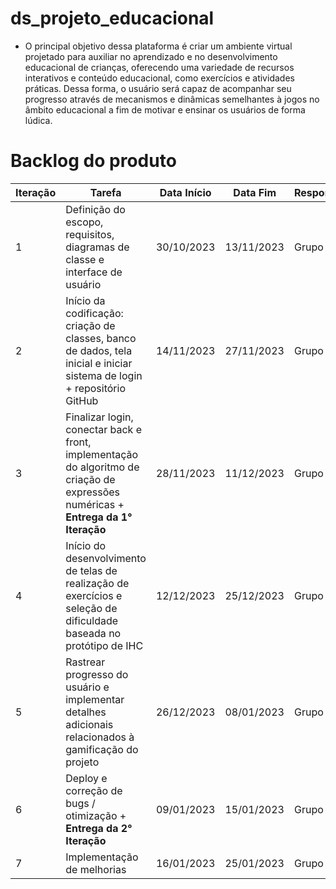 # ds_projeto_educacional

- O principal objetivo dessa plataforma é criar um ambiente virtual projetado para auxiliar no aprendizado e no desenvolvimento educacional de crianças, oferecendo uma variedade de recursos interativos e conteúdo educacional, como exercícios e atividades práticas. Dessa forma, o usuário será capaz de acompanhar seu progresso através de mecanismos e dinâmicas semelhantes à jogos no âmbito educacional a fim de motivar e ensinar os usuários de forma lúdica.

# Backlog do produto

|Iteração|Tarefa|Data Início|Data Fim|Responsável|Situação|
|---|---|---|---|---|---|
|1|Definição do escopo, requisitos, diagramas de classe e interface de usuário|30/10/2023|13/11/2023|Grupo|Concluída|
|2|Início da codificação: criação de classes, banco de dados, tela inicial e iniciar sistema de login + repositório GitHub|14/11/2023|27/11/2023|Grupo|Em Andamento|
|3|Finalizar login, conectar back e front, implementação do algoritmo de criação de expressões numéricas + **Entrega da 1° Iteração**|28/11/2023|11/12/2023|Grupo|Programada|
|4|Início do desenvolvimento de telas de realização de exercícios e seleção de dificuldade baseada no protótipo de IHC|12/12/2023|25/12/2023|Grupo|Programada|
|5|Rastrear progresso do usuário e implementar detalhes adicionais relacionados à gamificação do projeto|26/12/2023|08/01/2023|Grupo|Programada|
|6|Deploy e correção de bugs / otimização + **Entrega da 2° Iteração**|09/01/2023|15/01/2023|Grupo|Programada|
|7|Implementação de melhorias|16/01/2023|25/01/2023|Grupo|Programada| 

